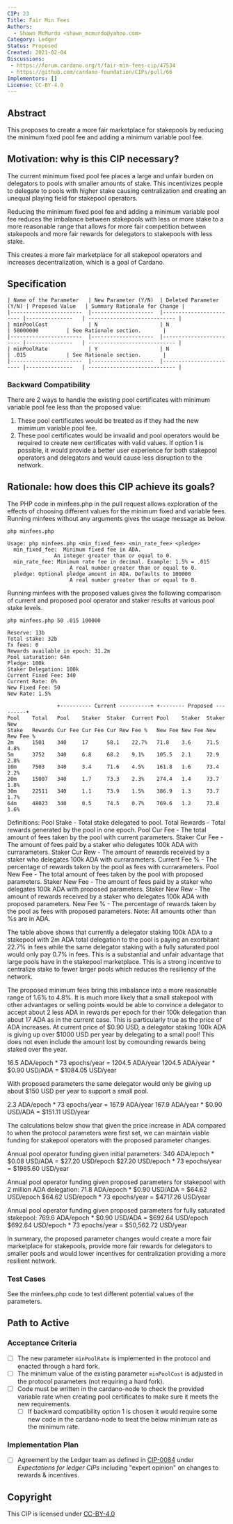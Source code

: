 ```yaml
---
CIP: 23
Title: Fair Min Fees
Authors:
  - Shawn McMurdo <shawn_mcmurdo@yahoo.com>
Category: Ledger
Status: Proposed
Created: 2021-02-04
Discussions:
 - https://forum.cardano.org/t/fair-min-fees-cip/47534
 - https://github.com/cardano-foundation/CIPs/pull/66
Implementors: []
License: CC-BY-4.0
---
```


## Abstract

This proposes to create a more fair marketplace for stakepools by reducing the minimum fixed pool fee and adding a minimum variable pool fee.

## Motivation: why is this CIP necessary?

The current minimum fixed pool fee places a large and unfair burden on delegators to pools with smaller amounts of stake.
This incentivizes people to delegate to pools with higher stake causing centralization and creating an unequal playing field for stakepool operators.

Reducing the minimum fixed pool fee and adding a minimum variable pool fee reduces the imbalance between stakepools with less or more stake to a more reasonable range that allows for more fair competition between stakepools and more fair rewards for delegators to stakepools with less stake.

This creates a more fair marketplace for all stakepool operators and increases decentralization, which is a goal of Cardano.

## Specification

```
| Name of the Parameter   | New Parameter (Y/N)  | Deleted Parameter (Y/N) | Proposed Value   | Summary Rationale for Change |
|-----------------------  |--------------------  |------------------------ |---------------   | ---------------------------- |
| minPoolCost             | N                    | N                       | 50000000         | See Rationale section.       |
|-----------------------  |--------------------  |------------------------ |---------------   | ---------------------------- |
| minPoolRate             | Y                    | N                       | .015             | See Rationale section.       |
|-----------------------  |--------------------  |------------------------ |---------------   | ---------------------------- |
```

### Backward Compatibility

There are 2 ways to handle the existing pool certificates with minimum variable pool fee less than the proposed value:
1. These pool certificates would be treated as if they had the new mimimum variable pool fee.
2. These pool certificates would be invaalid and pool operators would be required to create new certificates with valid values.
If option 1 is possible, it would provide a better user experience for both stakepool operators and delegators and would cause less disruption to the network.

## Rationale: how does this CIP achieve its goals?

The PHP code in minfees.php in the pull request allows exploration of the effects of choosing different values for the minimum fixed and variable fees.
Running minfees without any arguments gives the usage message as below.

```
php minfees.php

Usage: php minfees.php <min_fixed_fee> <min_rate_fee> <pledge>
  min_fixed_fee:  Minimum fixed fee in ADA.
               An integer greater than or equal to 0.
  min_rate_fee: Minimum rate fee in decimal. Example: 1.5% = .015
                    A real number greater than or equal to 0.
  pledge: Optional pledge amount in ADA. Defaults to 100000
                    A real number greater than or equal to 0.
```

Running minfees with the proposed values gives the following comparison of current and proposed pool operator and staker results at various pool stake levels.

```
php minfees.php 50 .015 100000

Reserve: 13b
Total stake: 32b
Tx fees: 0
Rewards available in epoch: 31.2m
Pool saturation: 64m
Pledge: 100k
Staker Delegation: 100k
Current Fixed Fee: 340
Current Rate: 0%
New Fixed Fee: 50
New Rate: 1.5%

                +---------- Current ----------+ +-------- Proposed ---------+
Pool    Total   Pool    Staker  Staker  Current Pool    Staker  Staker  New
Stake   Rewards Cur Fee Cur Fee Cur Rew Fee %   New Fee New Fee New Rew Fee %
2m      1501    340     17      58.1    22.7%   71.8    3.6     71.5    4.8%
5m      3752    340     6.8     68.2    9.1%    105.5   2.1     72.9    2.8%
10m     7503    340     3.4     71.6    4.5%    161.8   1.6     73.4    2.2%
20m     15007   340     1.7     73.3    2.3%    274.4   1.4     73.7    1.8%
30m     22511   340     1.1     73.9    1.5%    386.9   1.3     73.7    1.7%
64m     48023   340     0.5     74.5    0.7%    769.6   1.2     73.8    1.6%
```

Definitions:
Pool Stake - Total stake delegated to pool.
Total Rewards - Total rewards generated by the pool in one epoch.
Pool Cur Fee - The total amount of fees taken by the pool with current parameters.
Staker Cur Fee - The amount of fees paid by a staker who delegates 100k ADA  with currarameters.
Staker Cur Rew - The amount of rewards received by a staker who delegates 100k ADA  with currarameters.
Current Fee % - The percentage of rewards taken by the pool as fees  with currarameters.
Pool New Fee - The total amount of fees taken by the pool with proposed parameters.
Staker New Fee - The amount of fees paid by a staker who delegates 100k ADA with proposed parameters.
Staker New Rew - The amount of rewards received by a staker who delegates 100k ADA with proposed parameters.
New Fee % - The percentage of rewards taken by the pool as fees with proposed parameters.
Note: All amounts other than %s are in ADA.

The table above shows that currently a delegator staking 100k ADA to a stakepool with 2m ADA total delegation to the pool is paying an exorbitant 22.7% in fees while the same delegator staking with a fully saturated pool would only pay 0.7% in fees.
This is a substantial and unfair advantage that large pools have in the stakepool marketplace.
This is a strong incentive to centralize stake to fewer larger pools which reduces the resiliency of the network.

The proposed minimum fees bring this imbalance into a more reasonable range of 1.6% to 4.8%.
It is much more likely that a small stakepool with other advantages or selling points would be able to convince a delegator to accept about 2 less ADA in rewards per epoch for their 100k delegation than about 17 ADA as in the current case.
This is particularly true as the price of ADA increases.
At current price of $0.90 USD, a delegator staking 100k ADA is giving up over $1000 USD per year by delegating to a small pool!
This does not even include the amount lost by comounding rewards being staked over the year.

16.5 ADA/epoch * 73 epochs/year =  1204.5 ADA/year
1204.5 ADA/year * $0.90 USD/ADA = $1084.05 USD/year

With proposed parameters the same delegator would only be giving up about $150 USD per year to support a small pool.

2.3 ADA/epoch * 73 epochs/year =  167.9 ADA/year
167.9 ADA/year * $0.90 USD/ADA = $151.11 USD/year

The calculations below show that given the price increase in ADA compared to when the protocol parameters were first set, we can maintain viable funding for stakepool operators with the proposed parameter changes.

Annual pool operator funding given initial parameters:
340 ADA/epoch * $0.08 USD/ADA = $27.20 USD/epoch
$27.20 USD/epoch * 73 epochs/year = $1985.60 USD/year

Annual pool operator funding given proposed parameters for stakepool with 2 million ADA delegation:
71.8 ADA/epoch * $0.90 USD/ADA = $64.62 USD/epoch
$64.62 USD/epoch * 73 epochs/year = $4717.26 USD/year

Annual pool operator funding given proposed parameters for fully saturated stakepool:
769.6 ADA/epoch * $0.90 USD/ADA = $692.64 USD/epoch
$692.64 USD/epoch * 73 epochs/year = $50,562.72 USD/year

In summary, the proposed parameter changes would create a more fair marketplace for stakepools, provide more fair rewards for delegators to smaller pools and would lower incentives for centralization providing a more resilient network.

### Test Cases

See the minfees.php code to test different potential values of the parameters.

## Path to Active

### Acceptance Criteria

- [ ] The new parameter `minPoolRate` is implemented in the protocol and enacted through a hard fork.
- [ ] The minimum value of the existing parameter `minPoolCost` is adjusted in the protocol parameters (not requiring a hard fork).
- [ ] Code must be written in the cardano-node to check the provided variable rate when creating pool certificates to make sure it meets the new requirements.
  - [ ] If backward compatibility option 1 is chosen it would require some new code in the cardano-node to treat the below minimum rate as the minimum rate.

### Implementation Plan

- [ ] Agreement by the Ledger team as defined in [CIP-0084](https://github.com/cardano-foundation/CIPs/tree/master/CIP-0084) under _Expectations for ledger CIPs_ including "expert opinion" on changes to rewards & incentives.

## Copyright

This CIP is licensed under [CC-BY-4.0](https://creativecommons.org/licenses/by/4.0/legalcode)
